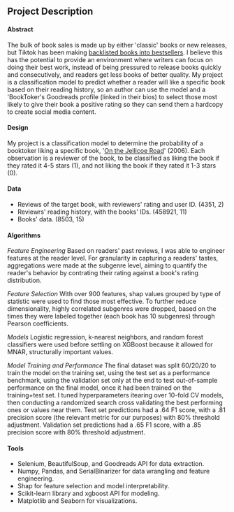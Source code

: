 ## Project Description
#### Abstract
The bulk of book sales is made up by either 'classic' books or new releases, but Tiktok has been making [backlisted books into bestsellers](https://www.economist.com/books-and-arts/2021/11/06/booktok-has-passion-and-enormous-marketing-power). I believe this has the potential to provide an environment where writers can focus on doing their best work, instead of being pressured to release books quickly and consecutively, and readers get less books of better quality. My project is a classification model to predict whether a reader will like a specific book based on their reading history, so an author can use the model and a 'BookToker's Goodreads profile (linked in their bios) to select those most likely to give their book a positive rating so they can send them a hardcopy to create social media content.

#### Design
My project is a classification model to determine the probability of a booktoker liking a specific book, '[On the Jellicoe Road](https://www.goodreads.com/book/show/1162022.On_the_Jellicoe_Road)' (2006). Each observation is a reviewer of the book, to be classified as liking the book if they rated it 4-5 stars (1), and not liking the book if they rated it 1-3 stars (0).

#### Data
- Reviews of the target book, with reviewers' rating and user ID. (4351, 2)
- Reviewrs' reading history, with the books' IDs. (458921, 11)
- Books' data. (8503, 15)
#### Algorithms
*Feature Engineering*
Based on readers' past reviews, I was able to engineer features at the reader level. For granularity in capturing a readers' tastes, aggregations were made at the subgenre level, aiming to quantify the reader's behavior by contrating their rating against a book's rating distribution.

*Feature Selection*
With over 900 features, shap values grouped by type of statistic were used to find those most effective.
To further reduce dimensionality, highly correlated subgenres were dropped, based on the times they were labeled together (each book has 10 subgenres) through Pearson coefficients.

*Models*
Logistic regression, k-nearest neighbors, and random forest classifiers were used before settling on XGBoost because it allowed for MNAR, structurally important values. 

*Model Training and Performance*
The final dataset was split 60/20/20 to train the model on the training set, using the test set as a performance benchmark, using the validation set only at the end to test out-of-sample performance on the final model, once it had been trained on the training+test set. I tuned hyperparameters itearing over 10-fold CV models, then conducting a randomized search cross validating the best performing ones or values near them.
Test set predictions had a .64 F1 score, with a .81 precision score (the relevant metric for our purposes) with 80% threshold adjustment.
Validation set predictions had a .65 F1 score, with a .85 precision score with 80% threshold adjustment.

#### Tools
- Selenium, BeautifulSoup, and Goodreads API for data extraction. 
- Numpy, Pandas, and SerialBinarizer for data wrangling and feature engineering.
- Shap for feature selection and model interpretability.
- Scikit-learn library and xgboost API for modeling.
- Matplotlib and Seaborn for visualizations.